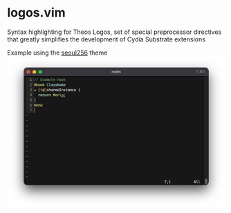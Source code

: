 # logos.vim

Syntax highlighting for Theos Logos, set of special preprocessor directives that greatly simplifies the development of Cydia Substrate extensions

Example using the [seoul256](https://github.com/junegunn/seoul256.vim) theme
![Preview of the syntax highlighting](preview.png)
